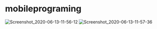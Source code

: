 # mobileprograming
![Screenshot_2020-06-13-11-56-12](https://user-images.githubusercontent.com/66237340/84559596-805fef00-ad6e-11ea-823b-5ad774e28909.png)
![Screenshot_2020-06-13-11-57-36](https://user-images.githubusercontent.com/66237340/84559598-8524a300-ad6e-11ea-8f28-9df6c516377f.png)
